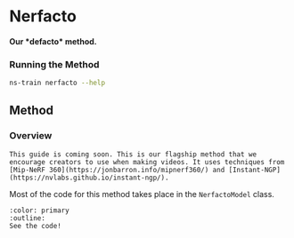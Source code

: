 # Nerfacto

<h4>Our *defacto* method.</h4>

### Running the Method

```bash
ns-train nerfacto --help
```

## Method

### Overview

```{admonition} Coming Soon
This guide is coming soon. This is our flagship method that we encourage creators to use when making videos. It uses techniques from [Mip-NeRF 360](https://jonbarron.info/mipnerf360/) and [Instant-NGP](https://nvlabs.github.io/instant-ngp/).
```

Most of the code for this method takes place in the `NerfactoModel` class.

```{button-link} https://www.matthewtancik.com/nerf
:color: primary
:outline:
See the code!
```
